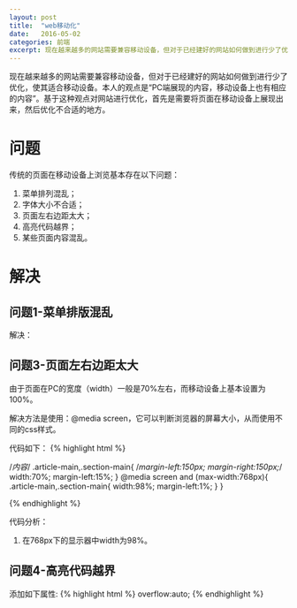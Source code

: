 ```yaml
---
layout: post
title:  "web移动化"
date:   2016-05-02
categories: 前端
excerpt: 现在越来越多的网站需要兼容移动设备，但对于已经建好的网站如何做到进行少了优化，使其适合移动设备...
---
```


现在越来越多的网站需要兼容移动设备，但对于已经建好的网站如何做到进行少了优化，使其适合移动设备。本人的观点是“PC端展现的内容，移动设备上也有相应的内容”。基于这种观点对网站进行优化，首先是需要将页面在移动设备上展现出来，然后优化不合适的地方。

# 问题

传统的页面在移动设备上浏览基本存在以下问题：

1. 菜单排列混乱；
2. 字体大小不合适；
3. 页面左右边距太大；
4. 高亮代码越界；
5. 某些页面内容混乱。

# 解决

## 问题1-菜单排版混乱

解决：

## 问题3-页面左右边距太大

由于页面在PC的宽度（width）一般是70%左右，而移动设备上基本设置为100%。

解决方法是使用：@media screen，它可以判断浏览器的屏幕大小，从而使用不同的css样式。

代码如下：
{% highlight html %}

/*内容*/
.article-main,.section-main{
    /*margin-left:150px;
    margin-right:150px;*/
    width:70%;
    margin-left:15%;
}
@media screen and (max-width:768px){
    .article-main,.section-main{
        width:98%;
        margin-left:1%;
    }
}

{% endhighlight %}

代码分析：

1. 在768px下的显示器中width为98%。

## 问题4-高亮代码越界

添加如下属性:
{% highlight html %}
overflow:auto;
{% endhighlight %}